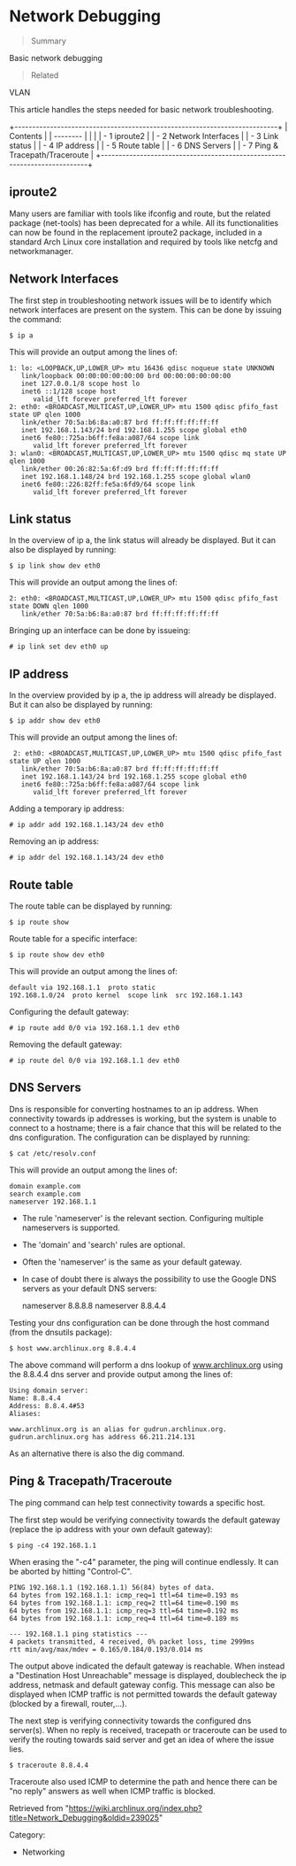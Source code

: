 Network Debugging
=================

> Summary

Basic network debugging

> Related

VLAN

This article handles the steps needed for basic network troubleshooting.

+--------------------------------------------------------------------------+
| Contents                                                                 |
| --------                                                                 |
|                                                                          |
| -   1 iproute2                                                           |
| -   2 Network Interfaces                                                 |
| -   3 Link status                                                        |
| -   4 IP address                                                         |
| -   5 Route table                                                        |
| -   6 DNS Servers                                                        |
| -   7 Ping & Tracepath/Traceroute                                        |
+--------------------------------------------------------------------------+

iproute2
--------

Many users are familiar with tools like ifconfig and route, but the
related package (net-tools) has been deprecated for a while. All its
functionalities can now be found in the replacement iproute2 package,
included in a standard Arch Linux core installation and required by
tools like netcfg and networkmanager.

Network Interfaces
------------------

The first step in troubleshooting network issues will be to identify
which network interfaces are present on the system. This can be done by
issuing the command:

    $ ip a

This will provide an output among the lines of:

    1: lo: <LOOPBACK,UP,LOWER_UP> mtu 16436 qdisc noqueue state UNKNOWN 
       link/loopback 00:00:00:00:00:00 brd 00:00:00:00:00:00
       inet 127.0.0.1/8 scope host lo
       inet6 ::1/128 scope host 
          valid_lft forever preferred_lft forever
    2: eth0: <BROADCAST,MULTICAST,UP,LOWER_UP> mtu 1500 qdisc pfifo_fast state UP qlen 1000
       link/ether 70:5a:b6:8a:a0:87 brd ff:ff:ff:ff:ff:ff
       inet 192.168.1.143/24 brd 192.168.1.255 scope global eth0
       inet6 fe80::725a:b6ff:fe8a:a087/64 scope link 
          valid_lft forever preferred_lft forever
    3: wlan0: <BROADCAST,MULTICAST,UP,LOWER_UP> mtu 1500 qdisc mq state UP qlen 1000
       link/ether 00:26:82:5a:6f:d9 brd ff:ff:ff:ff:ff:ff
       inet 192.168.1.148/24 brd 192.168.1.255 scope global wlan0
       inet6 fe80::226:82ff:fe5a:6fd9/64 scope link 
          valid_lft forever preferred_lft forever

Link status
-----------

In the overview of ip a, the link status will already be displayed. But
it can also be displayed by running:

    $ ip link show dev eth0

This will provide an output among the lines of:

    2: eth0: <BROADCAST,MULTICAST,UP,LOWER_UP> mtu 1500 qdisc pfifo_fast state DOWN qlen 1000
       link/ether 70:5a:b6:8a:a0:87 brd ff:ff:ff:ff:ff:ff

Bringing up an interface can be done by issueing:

    # ip link set dev eth0 up

IP address
----------

In the overview provided by ip a, the ip address will already be
displayed. But it can also be displayed by running:

    $ ip addr show dev eth0

This will provide an output among the lines of:

     2: eth0: <BROADCAST,MULTICAST,UP,LOWER_UP> mtu 1500 qdisc pfifo_fast state UP qlen 1000
       link/ether 70:5a:b6:8a:a0:87 brd ff:ff:ff:ff:ff:ff
       inet 192.168.1.143/24 brd 192.168.1.255 scope global eth0
       inet6 fe80::725a:b6ff:fe8a:a087/64 scope link 
          valid_lft forever preferred_lft forever

Adding a temporary ip address:

    # ip addr add 192.168.1.143/24 dev eth0

Removing an ip address:

    # ip addr del 192.168.1.143/24 dev eth0

Route table
-----------

The route table can be displayed by running:

    $ ip route show

Route table for a specific interface:

    $ ip route show dev eth0

This will provide an output among the lines of:

    default via 192.168.1.1  proto static 
    192.168.1.0/24  proto kernel  scope link  src 192.168.1.143

Configuring the default gateway:

    # ip route add 0/0 via 192.168.1.1 dev eth0

Removing the default gateway:

    # ip route del 0/0 via 192.168.1.1 dev eth0

DNS Servers
-----------

Dns is responsible for converting hostnames to an ip address. When
connectivity towards ip addresses is working, but the system is unable
to connect to a hostname; there is a fair chance that this will be
related to the dns configuration. The configuration can be displayed by
running:

    $ cat /etc/resolv.conf

This will provide an output among the lines of:

    domain example.com
    search example.com
    nameserver 192.168.1.1

-   The rule 'nameserver' is the relevant section. Configuring multiple
    nameservers is supported.
-   The 'domain' and 'search' rules are optional.
-   Often the 'nameserver' is the same as your default gateway.
-   In case of doubt there is always the possibility to use the Google
    DNS servers as your default DNS servers:

    nameserver 8.8.8.8
    nameserver 8.8.4.4

Testing your dns configuration can be done through the host command
(from the dnsutils package):

    $ host www.archlinux.org 8.8.4.4

The above command will perform a dns lookup of www.archlinux.org using
the 8.8.4.4 dns server and provide output among the lines of:

    Using domain server:
    Name: 8.8.4.4
    Address: 8.8.4.4#53
    Aliases: 

    www.archlinux.org is an alias for gudrun.archlinux.org.
    gudrun.archlinux.org has address 66.211.214.131

As an alternative there is also the dig command.

Ping & Tracepath/Traceroute
---------------------------

The ping command can help test connectivity towards a specific host.

The first step would be verifying connectivity towards the default
gateway (replace the ip address with your own default gateway):

    $ ping -c4 192.168.1.1

When erasing the "-c4" parameter, the ping will continue endlessly. It
can be aborted by hitting "Control-C".

    PING 192.168.1.1 (192.168.1.1) 56(84) bytes of data.
    64 bytes from 192.168.1.1: icmp_req=1 ttl=64 time=0.193 ms
    64 bytes from 192.168.1.1: icmp_req=2 ttl=64 time=0.190 ms
    64 bytes from 192.168.1.1: icmp_req=3 ttl=64 time=0.192 ms
    64 bytes from 192.168.1.1: icmp_req=4 ttl=64 time=0.189 ms

    --- 192.168.1.1 ping statistics ---
    4 packets transmitted, 4 received, 0% packet loss, time 2999ms
    rtt min/avg/max/mdev = 0.165/0.184/0.193/0.014 ms

The output above indicated the default gateway is reachable. When
instead a "Destination Host Unreachable" message is displayed,
doublecheck the ip address, netmask and default gateway config. This
message can also be displayed when ICMP traffic is not permitted towards
the default gateway (blocked by a firewall, router,...).

The next step is verifying connectivity towards the configured dns
server(s). When no reply is received, tracepath or traceroute can be
used to verify the routing towards said server and get an idea of where
the issue lies.

    $ traceroute 8.8.4.4

Traceroute also used ICMP to determine the path and hence there can be
"no reply" answers as well when ICMP traffic is blocked.

Retrieved from
"https://wiki.archlinux.org/index.php?title=Network_Debugging&oldid=239025"

Category:

-   Networking
